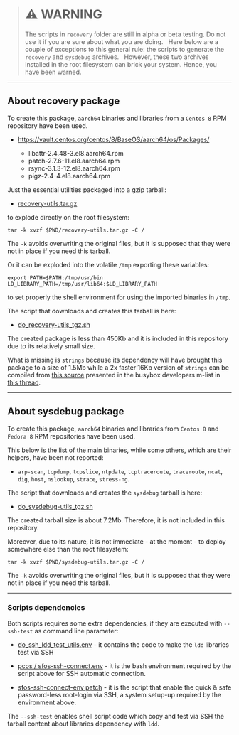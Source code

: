 > # :warning: WARNING 
> 
> The scripts in `recovery` folder are still in alpha or beta testing. Do not use it if you are sure about what you are doing.
> 
> Here below are a couple of exceptions to this general rule: the scripts to generate the `recovery` and `sysdebug` archives.
> 
> However, these two archives installed in the root filesystem can brick your system. Hence, you have been warned.

---

## About recovery package

To create this package, `aarch64` binaries and libraries from a `Centos 8` RPM repository have been used.

* https://vault.centos.org/centos/8/BaseOS/aarch64/os/Packages/

  * libattr-2.4.48-3.el8.aarch64.rpm
  * patch-2.7.6-11.el8.aarch64.rpm
  * rsync-3.1.3-12.el8.aarch64.rpm
  * pigz-2.4-4.el8.aarch64.rpm

Just the essential utilities packaged into a gzip tarball:

* [recovery-utils.tar.gz](recovery-utils.tar.gz)

to explode directly on the root filesystem:

```
tar -k xvzf $PWD/recovery-utils.tar.gz -C /
```

The `-k` avoids overwriting the original files, but it is supposed that they were not in place if you need this tarball.

Or it can be exploded into the volatile `/tmp` exporting these variables:

```
export PATH=$PATH:/tmp/usr/bin LD_LIBRARY_PATH=/tmp/usr/lib64:$LD_LIBRARY_PATH
```

to set properly the shell environment for using the imported binaries in `/tmp`.

The script that downloads and creates this tarball is here:

* [do_recovery-utils_tgz.sh](do_recovery-utils_tgz.sh)

The created package is less than 450Kb and it is included in this repository due to its relatively small size.

What is missing is `strings` because its dependency will have brought this package to a size of 1.5Mb while a 2x faster 16Kb version of `strings` can be compiled from [this source](strings.c) presented in the busybox developers m-list in [this thread](https://lists.busybox.net/pipermail/busybox/2023-July/090396.html).

---

## About sysdebug package

To create this package, `aarch64` binaries and libraries from `Centos 8` and `Fedora 8` RPM repositories have been used.

This below is the list of the main binaries, while some others, which are their helpers, have been not reported:

* `arp-scan`, `tcpdump`, `tcpslice`, `ntpdate`, `tcptraceroute`, `traceroute`, `ncat`, `dig`, `host`, `nslookup`, `strace`, `stress-ng`.

The script that downloads and creates the `sysdebug` tarball is here:

* [do_sysdebug-utils_tgz.sh](do_sysdebug-utils_tgz.sh)

The created tarball size is about 7.2Mb. Therefore, it is not included in this repository.

Moreover, due to its nature, it is not immediate - at the moment - to deploy somewhere else than the root filesystem:

```
tar -k xvzf $PWD/sysdebug-utils.tar.gz -C /
```

The `-k` avoids overwriting the original files, but it is supposed that they were not in place if you need this tarball.

---

### Scripts dependencies

Both scripts requires some extra dependencies, if they are executed with `--ssh-test` as command line parameter:

* [do_ssh_ldd_test_utils.env](do_ssh_ldd_test_utils.env) - it contains the code to make the `ldd` libraries test via SSH 

* [pcos / sfos-ssh-connect.env](../scripts/pcos/sfos-ssh-connect.env) - it is the bash environment required by the script above for SSH automatic connection.

* [sfos-ssh-connect-env patch](https://coderus.openrepos.net/pm2/project/sfos-ssh-connect-env) - it is the script that enable the quick & safe password-less root-login via SSH, a system setup-up required by the environment above. 

The `--ssh-test` enables shell script code which copy and test via SSH the tarball content about libraries dependency with `ldd`.
